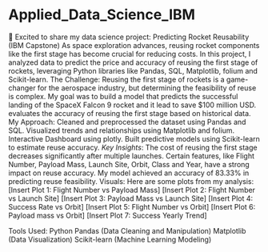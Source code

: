 # Applied_Data_Science_IBM
🚀 Excited to share my data science project: Predicting Rocket Reusability (IBM Capstone)
As space exploration advances, reusing rocket components like the first stage has become crucial for reducing costs. In this project, I analyzed data to predict the price and accuracy of reusing the first stage of rockets, leveraging Python libraries like Pandas, SQL, Matplotlib, folium and Scikit-learn.
The Challenge:
Reusing the first stage of rockets is a game-changer for the aerospace industry, but determining the feasibility of reuse is complex. My goal was to build a model that predicts the successful landing of the SpaceX Falcon 9 rocket and it lead to save $100 million USD. evaluates the accuracy of reusing the first stage based on historical data.
My Approach:
Cleaned and preprocessed the dataset using Pandas and SQL.
Visualized trends and relationships using Matplotlib and folium.
Interactive Dashboard using plotly.
Built predictive models using Scikit-learn to estimate reuse accuracy.
_Key Insights_:
The cost of reusing the first stage decreases significantly after multiple launches.
Certain features, like Flight Number, Payload Mass, Launch Site, Orbit, Class and Year, have a strong impact on reuse accuracy.
My model achieved an accuracy of 83.33% in predicting reuse feasibility.
Visuals:
Here are some plots from my analysis:
[Insert Plot 1: Flight Number vs Payload Mass]
[Insert Plot 2: Flight Number vs Launch Site]
[Insert Plot 3: Payload Mass vs Launch Site]
[Insert Plot 4: Success Rate vs Orbit]
[Insert Plot 5: Flight Number vs Orbit]
[Insert Plot 6: Payload mass vs Orbit]
[Insert Plot 7: Success Yearly Trend]

Tools Used:
Python
Pandas (Data Cleaning and Manipulation)
Matplotlib (Data Visualization)
Scikit-learn (Machine Learning Modeling)
